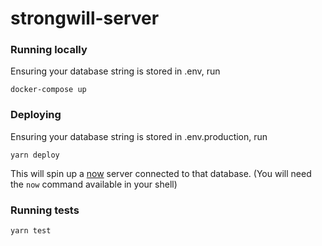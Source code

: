 # strongwill-server

### Running locally 
Ensuring your database string is stored in .env, run

`docker-compose up`

### Deploying 

Ensuring your database string is stored in .env.production, run

`yarn deploy`

This will spin up a [now](https://zeit.co/now) server connected to that database. (You will need the `now` command available in your shell)

### Running tests 

`yarn test`
